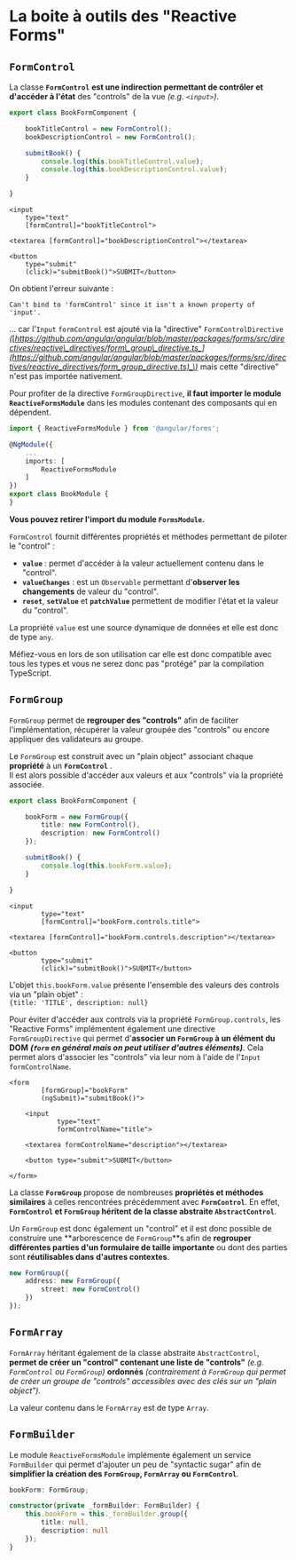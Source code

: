 # La boite à outils des "Reactive Forms"

## `FormControl`

La classe **`FormControl`** **est une indirection permettant de contrôler et d'accéder à l'état** des "controls" de la vue _\(e.g. `<input>`\)_.


```typescript
export class BookFormComponent {

    bookTitleControl = new FormControl();
    bookDescriptionControl = new FormControl();

    submitBook() {
        console.log(this.bookTitleControl.value);
        console.log(this.bookDescriptionControl.value);
    }

}
```


```markup
<input
    type="text"
    [formControl]="bookTitleControl">

<textarea [formControl]="bookDescriptionControl"></textarea>

<button
    type="submit"
    (click)="submitBook()">SUBMIT</button>
```



On obtient l'erreur suivante :

`Can't bind to 'formControl' since it isn't a known property of 'input'.`

... car l'`Input` `formControl` est ajouté via la "directive" `FormControlDirective` _\(_[_https://github.com/angular/angular/blob/master/packages/forms/src/directives/reactive\_directives/form\_group\_directive.ts_](https://github.com/angular/angular/blob/master/packages/forms/src/directives/reactive_directives/form_group_directive.ts)_\)_ mais cette "directive" n'est pas importée nativement.

Pour profiter de la directive `FormGroupDirective`, **il faut importer le module `ReactiveFormsModule`** dans les modules contenant des composants qui en dépendent.

```typescript
import { ReactiveFormsModule } from '@angular/forms';

@NgModule({
    ...
    imports: [
        ReactiveFormsModule
    ]
})
export class BookModule {
}
```

**Vous pouvez retirer l'import du module `FormsModule`.**


 `FormControl` fournit différentes propriétés et méthodes permettant de piloter le "control" :

* **`value`** : permet d'accéder à la valeur actuellement contenu dans le "control".
* **`valueChanges`** : est un `Observable` permettant d'**observer les changements** de valeur du "control".
* **`reset`**, **`setValue`** et **`patchValue`** permettent de modifier l'état et la valeur du "control".


La propriété `value` est une source dynamique de données et elle est donc de type `any`.

Méfiez-vous en lors de son utilisation car elle est donc compatible avec tous les types et vous ne serez donc pas "protégé" par la compilation TypeScript.


## `FormGroup`

`FormGroup` permet de **regrouper des "controls"** afin de faciliter l'implémentation, récupérer la valeur groupée des "controls" ou encore appliquer des validateurs au groupe.

Le `FormGroup` est construit avec un "plain object" associant chaque **propriété** à un **`FormControl`** .  
Il est alors possible d'accéder aux valeurs et aux "controls" via la propriété associée.


```typescript
export class BookFormComponent {

    bookForm = new FormGroup({
        title: new FormControl(),
        description: new FormControl()
    });

    submitBook() {
        console.log(this.bookForm.value);
    }

}
```


```markup
<input
        type="text"
        [formControl]="bookForm.controls.title">

<textarea [formControl]="bookForm.controls.description"></textarea>

<button
        type="submit"
        (click)="submitBook()">SUBMIT</button>
```


L'objet `this.bookForm.value` présente l'ensemble des valeurs des controls via un "plain objet" :  
`{title: 'TITLE', description: null}`


Pour éviter d'accéder aux controls via la propriété `FormGroup.controls`, les "Reactive Forms" implémentent également une directive `FormGroupDirective` qui permet d'**associer un `FormGroup` à un élément du DOM** _**\(`form` en général mais on peut utiliser d'autres éléments\)**_. Cela permet alors d'associer  les "controls" via leur nom à l'aide de l'`Input` `formControlName`. 


```markup
<form
        [formGroup]="bookForm"
        (ngSubmit)="submitBook()">

    <input
            type="text"
            formControlName="title">
            
    <textarea formControlName="description"></textarea>
    
    <button type="submit">SUBMIT</button>
    
</form>
```


La classe **`FormGroup`** propose de nombreuses **propriétés et méthodes similaires** à celles rencontrées précédemment avec **`FormControl`**. En effet, **`FormControl` et `FormGroup` héritent de la classe abstraite `AbstractControl`**.

Un `FormGroup` est donc également un "control" et il est donc possible de construire une **arborescence de `FormGroup`**s afin de **regrouper différentes parties d'un formulaire de taille importante** ou dont des parties sont **réutilisables dans d'autres contextes**.

```typescript
new FormGroup({
    address: new FormGroup({
        street: new FormControl()
    })
});
```

## `FormArray`

`FormArray` héritant également de la classe abstraite `AbstractControl`,  **permet de créer un "control" contenant une liste de "controls"** _\(e.g. `FormControl` ou `FormGroup`\)_ **ordonnés** _\(contrairement à `FormGroup` qui permet de créer un groupe de "controls" accessibles avec des clés sur un "plain object"\)._

La valeur contenu dans le `FormArray` est de type `Array`.

## `FormBuilder`

Le module `ReactiveFormsModule` implémente également un service `FormBuilder` qui permet d'ajouter un peu de "syntactic sugar" afin de **simplifier la création des `FormGroup`, `FormArray` ou `FormControl`**.

```typescript
bookForm: FormGroup;

constructor(private _formBuilder: FormBuilder) {
    this.bookForm = this._formBuilder.group({
        title: null,
        description: null
    });
}
```



